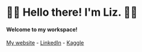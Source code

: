# 🌿🌿 Hello there! I'm Liz. 🌿🌿
#### Welcome to my workspace! 
[My website](https://lizzzshan.github.io/) - [LinkedIn](https://www.linkedin.com/in/elizabeth-shan-776b13183/) - [Kaggle](https://www.kaggle.com/lizshan/code)
